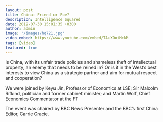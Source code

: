 ```yaml
---
layout: post
title: China: Friend or Foe?
description: Intelligence Squared
date: 2019-07-30 15:01:35 +0300
author: admin
image: '/images/hq721.jpg'
video_embed: https://www.youtube.com/embed/TAuXOoiMckM
tags: [video]
featured: true
---
```

Is China, with its unfair trade policies and shameless theft of intellectual property, an enemy that needs to be reined in? Or is it in the West’s best interests to view China as a strategic partner and aim for mutual respect and cooperation?

We were joined by Keyu Jin, Professor of Economics at LSE; Sir Malcolm Rifkind, politician and former cabinet minister; and Martin Wolf, Chief Economics Commentator at the FT

The event was chaired by BBC News Presenter and the BBC’s first China Editor, Carrie Gracie.

